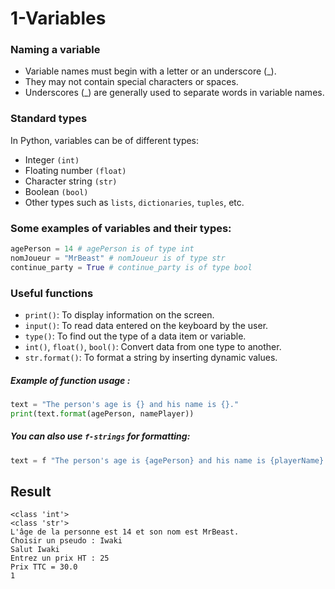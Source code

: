 # 1-Variables

### Naming a variable

- Variable names must begin with a letter or an underscore (_).
- They may not contain special characters or spaces.
- Underscores (_) are generally used to separate words in variable names.

### Standard types

In Python, variables can be of different types:

- Integer ``(int)``
- Floating number ``(float)``
- Character string ``(str)``
- Boolean ``(bool)``
- Other types such as ``lists``, ``dictionaries``, ``tuples``, etc.

### Some examples of variables and their types:

```python
agePerson = 14 # agePerson is of type int
nomJoueur = "MrBeast" # nomJoueur is of type str
continue_party = True # continue_party is of type bool
```

### Useful functions

- ``print()``: To display information on the screen.
- ``input()``: To read data entered on the keyboard by the user.
- ``type()``: To find out the type of a data item or variable.
- ``int()``, ``float()``, ``bool()``: Convert data from one type to another.
- ``str.format()``: To format a string by inserting dynamic values.

##### Example of function usage :

```python
text = "The person's age is {} and his name is {}."
print(text.format(agePerson, namePlayer))
```

##### You can also use ``f-strings`` for formatting:

```python
text = f "The person's age is {agePerson} and his name is {playerName}.
```

## Result

```
<class 'int'>
<class 'str'>
L'âge de la personne est 14 et son nom est MrBeast.
Choisir un pseudo : Iwaki
Salut Iwaki
Entrez un prix HT : 25
Prix TTC = 30.0
1
```